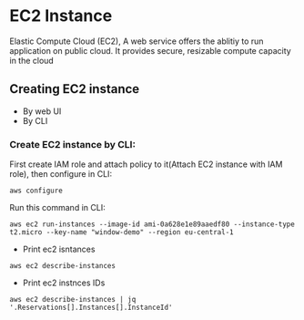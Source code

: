 # EC2 Instance
Elastic Compute Cloud (EC2), A web service offers the ablitiy to run application on public cloud. It provides secure, resizable compute capacity in the cloud

## Creating EC2 instance

- By web UI
- By CLI

### Create EC2 instance by CLI:
 
First create IAM role and attach policy to it(Attach EC2 instance with IAM role), then configure in CLI:
```
aws configure
```
Run this command in CLI:
```
aws ec2 run-instances --image-id ami-0a628e1e89aaedf80 --instance-type t2.micro --key-name "window-demo" --region eu-central-1
```

- Print ec2 isntances
```
aws ec2 describe-instances
```
- Print ec2 instnces IDs
```
aws ec2 describe-instances | jq '.Reservations[].Instances[].InstanceId'
```


